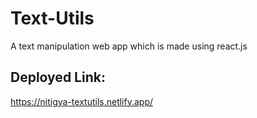 # Text-Utils
 A text manipulation web app which is made using react.js

## Deployed Link: 
https://nitigya-textutils.netlify.app/
